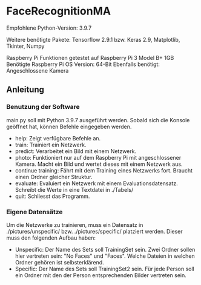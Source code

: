 # FaceRecognitionMA

Empfohlene Python-Version: 3.9.7

Weitere benötigte Pakete: Tensorflow 2.9.1 bzw. Keras 2.9, Matplotlib, Tkinter, Numpy

Raspberry Pi Funktionen getestet auf Raspberry Pi 3 Model B+ 1GB
Benötigte Raspberry Pi OS Version: 64-Bit
Ebenfalls benötigt: Angeschlossene Kamera

## Anleitung
### Benutzung der Software
main.py soll mit Python 3.9.7 ausgeführt werden. Sobald sich die Konsole geöffnet hat, können Befehle eingegeben werden. 

- help: Zeigt verfügbare Befehle an. 
- train: Trainiert ein Netzwerk.  
- predict: Verarbeitet ein Bild mit einem Netzwerk. 
- photo: Funktioniert nur auf dem Raspberry Pi mit angeschlossener Kamera. Macht ein Bild und wertet dieses mit einem Netzwerk aus. 
- continue training: Fährt mit dem Training eines Netzwerks fort. Braucht einen Ordner gleicher Struktur. 
- evaluate: Evaluiert ein Netzwerk mit einem Evaluationsdatensatz. Schreibt die Werte in eine Textdatei in ./Tabels/
- quit: Schliesst das Programm. 

### Eigene Datensätze
Um die Netzwerke zu trainieren, muss ein Datensatz in ./pictures/unspecific/ bzw. ./pictures/specific/ platziert werden. 
Dieser muss den folgenden Aufbau haben:

- Unspecific: Der Name des Sets soll TrainingSet sein. Zwei Ordner sollen hier vertreten sein: "No Faces" und "Faces". Welche Dateien in welchen Ordner gehören ist selbsterklärend.
- Specific: Der Name des Sets soll TrainingSet2 sein. Für jede Person soll ein Ordner mit den der Person entsprechenden Bilder vertreten sein. 
